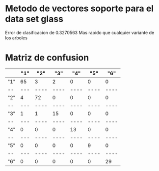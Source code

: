 # Metodo de vectores soporte para el data set glass
Error de clasificacion de 0.3270563
Mas rapido que cualquier variante de los arboles

# Matriz de confusion

|  |"1"| "2"| "3"| "4"| "5"| "6"|
|--|---|----|----|----|----|----|
|"1"| 65| 3| 2| 0| 0| 0|
|--|---|----|----|----|----|----|
|"2"| 4| 72| 0| 0| 0| 0|
|--|---|----|----|----|----|----|
|"3"| 1| 1| 15| 0| 0| 0|
|--|---|----|----|----|----|----|
|"4"| 0| 0| 0| 13| 0| 0|
|--|---|----|----|----|----|----|
|"5"| 0| 0| 0| 0| 9| 0|
|--|---|----|----|----|----|----|
|"6"| 0| 0| 0| 0| 0| 29|
